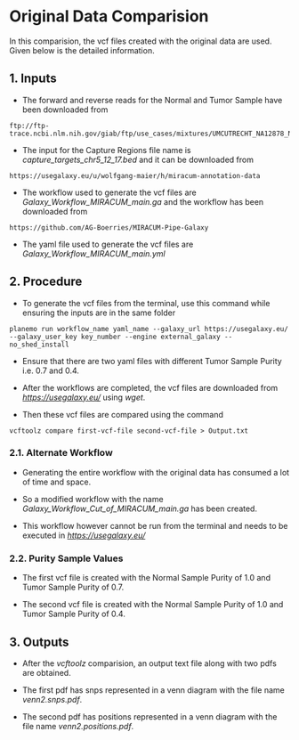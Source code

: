 # Original Data Comparision

In this comparision, the vcf files created with the original data are used. Given below is the detailed information.

## 1. Inputs

* The forward and reverse reads for the Normal and Tumor Sample have been downloaded from 

```
ftp://ftp-trace.ncbi.nlm.nih.gov/giab/ftp/use_cases/mixtures/UMCUTRECHT_NA12878_NA24385_mixture_10052016/
```

* The input for the Capture Regions file name is *capture_targets_chr5_12_17.bed* and it can be downloaded from

```
https://usegalaxy.eu/u/wolfgang-maier/h/miracum-annotation-data
```

* The workflow used to generate the vcf files are *Galaxy_Workflow_MIRACUM_main.ga* and the workflow has been downloaded from

```
https://github.com/AG-Boerries/MIRACUM-Pipe-Galaxy
```

* The yaml file used to generate the vcf files are *Galaxy_Workflow_MIRACUM_main.yml*

## 2. Procedure

* To generate the vcf files from the terminal, use this command while ensuring the inputs are in the same folder

```
planemo run workflow_name yaml_name --galaxy_url https://usegalaxy.eu/ --galaxy_user_key key_number --engine external_galaxy --no_shed_install
```

* Ensure that there are two yaml files with different Tumor Sample Purity i.e. 0.7 and 0.4.

* After the workflows are completed, the vcf files are downloaded from *https://usegalaxy.eu/* using *wget*.

* Then these vcf files are compared using the command

```
vcftoolz compare first-vcf-file second-vcf-file > Output.txt
```

### 2.1. Alternate Workflow

* Generating the entire workflow with the original data has consumed a lot of time and space.

* So a modified workflow with the name *Galaxy_Workflow_Cut_of_MIRACUM_main.ga* has been created.

* This workflow however cannot be run from the terminal and needs to be executed in *https://usegalaxy.eu/*

### 2.2. Purity Sample Values

* The first vcf file is created with the Normal Sample Purity of 1.0 and Tumor Sample Purity of 0.7.

* The second vcf file is created with the Normal Sample Purity of 1.0 and Tumor Sample Purity of 0.4.

## 3. Outputs

* After the *vcftoolz* comparision, an output text file along with two pdfs are obtained.

* The first pdf has snps represented in a venn diagram with the file name *venn2.snps.pdf*.

* The second pdf has positions represented in a venn diagram with the file name *venn2.positions.pdf*.
